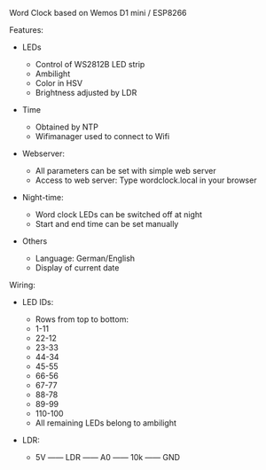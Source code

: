 Word Clock based on Wemos D1 mini / ESP8266

Features:
- LEDs
  - Control of WS2812B LED strip
  - Ambilight
  - Color in HSV
  - Brightness adjusted by LDR
  
- Time
  - Obtained by NTP
  - Wifimanager used to connect to Wifi
  
- Webserver: 
  - All parameters can be set with simple web server
  - Access to web server: Type wordclock.local in your browser
  
- Night-time:
  - Word clock LEDs can be switched off at night
  - Start and end time can be set manually
  
- Others
  - Language: German/English
  - Display of current date
  
Wiring:
  
- LED IDs:
  - Rows from top to bottom:
  - 1-11
  - 22-12
  - 23-33
  - 44-34
  - 45-55
  - 66-56
  - 67-77
  - 88-78
  - 89-99
  - 110-100
  - All remaining LEDs belong to ambilight

- LDR:
  - 5V —— LDR —— A0 —— 10k —— GND
